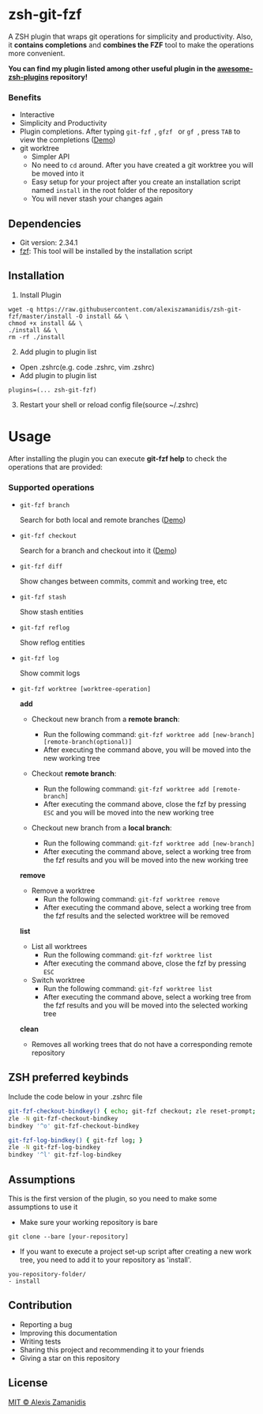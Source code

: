 # zsh-git-fzf

A ZSH plugin that wraps git operations for simplicity and productivity. Also, it **contains completions** and **combines the FZF** tool to make the operations more convenient.

**You can find my plugin listed among other useful plugin in the [awesome-zsh-plugins](https://github.com/unixorn/awesome-zsh-plugins) repository!**

### Benefits

-   Interactive
-   Simplicity and Productivity
-   Plugin completions. After typing `git-fzf `, `gfzf ` or `gf `, press `TAB` to view the completions ([Demo](https://github.com/alexiszamanidis/zsh-git-fzf/blob/master/DEMO.md#completions))
-   git worktree
    -   Simpler API
    -   No need to `cd` around. After you have created a git worktree you will be moved into it
    -   Easy setup for your project after you create an installation script named `install` in the root folder of the repository
    -   You will never stash your changes again

## Dependencies

-   Git version: 2.34.1
-   [fzf](https://github.com/junegunn/fzf): This tool will be installed by the installation script

## Installation

1. Install Plugin

```
wget -q https://raw.githubusercontent.com/alexiszamanidis/zsh-git-fzf/master/install -O install && \
chmod +x install && \
./install && \
rm -rf ./install
```

2.  Add plugin to plugin list

-   Open .zshrc(e.g. code .zshrc, vim .zshrc)
-   Add plugin to plugin list

```
plugins=(... zsh-git-fzf)
```

3. Restart your shell or reload config file(source ~/.zshrc)

# Usage

After installing the plugin you can execute **git-fzf help** to check the operations that are provided:

### Supported operations

-   `git-fzf branch`

    Search for both local and remote branches ([Demo](https://github.com/alexiszamanidis/zsh-git-fzf/blob/master/DEMO.md#branch))

-   `git-fzf checkout`

    Search for a branch and checkout into it ([Demo](https://github.com/alexiszamanidis/zsh-git-fzf/blob/master/DEMO.md#checkout))

-   `git-fzf diff`

    Show changes between commits, commit and working tree, etc

-   `git-fzf stash`

    Show stash entities

-   `git-fzf reflog`

    Show reflog entities

-   `git-fzf log`

    Show commit logs

-   `git-fzf worktree [worktree-operation]`

    **add**

    -   Checkout new branch from a **remote branch**:
        -   Run the following command: `git-fzf worktree add [new-branch] [remote-branch(optional)]`
        -   After executing the command above, you will be moved into the new working tree
    -   Checkout **remote branch**:
        -   Run the following command: `git-fzf worktree add [remote-branch]`
        -   After executing the command above, close the fzf by pressing `ESC` and you will be moved into the new working tree
    -   Checkout new branch from a **local branch**:

        -   Run the following command: `git-fzf worktree add [new-branch]`
        -   After executing the command above, select a working tree from the fzf results and you will be moved into the new working tree

    **remove**

    -   Remove a worktree
        -   Run the following command: `git-fzf worktree remove`
        -   After executing the command above, select a working tree from the fzf results and the selected worktree will be removed

    **list**

    -   List all worktrees
        -   Run the following command: `git-fzf worktree list`
        -   After executing the command above, close the fzf by pressing `ESC`
    -   Switch worktree
        -   Run the following command: `git-fzf worktree list`
        -   After executing the command above, select a working tree from the fzf results and you will be moved into the selected working tree

    **clean**

    -   Removes all working trees that do not have a corresponding remote repository

## ZSH preferred keybinds

Include the code below in your .zshrc file

```bash
git-fzf-checkout-bindkey() { echo; git-fzf checkout; zle reset-prompt; }
zle -N git-fzf-checkout-bindkey
bindkey '^o' git-fzf-checkout-bindkey

git-fzf-log-bindkey() { git-fzf log; }
zle -N git-fzf-log-bindkey
bindkey '^l' git-fzf-log-bindkey
```

## Assumptions

This is the first version of the plugin, so you need to make some assumptions to use it

-   Make sure your working repository is bare

```
git clone --bare [your-repository]
```

-   If you want to execute a project set-up script after creating a new work tree, you need to add it to your repository as 'install'.

```
you-repository-folder/
- install
```

## Contribution

-   Reporting a bug
-   Improving this documentation
-   Writing tests
-   Sharing this project and recommending it to your friends
-   Giving a star on this repository

## License

[MIT © Alexis Zamanidis](https://github.com/alexiszamanidis/zsh-git-fzf/blob/master/LICENSE)
